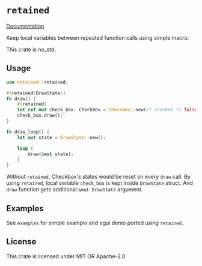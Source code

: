 # `retained`
[Documentation](https://docs.rs/retained/latest)

Keep local variables between repeated function calls using simple macro.

This crate is no_std.

## Usage
```rust no_run
use retained::retained;

#[retained(DrawState)]
fn draw() {
    #[retained]
    let ref mut check_box: CheckBox = CheckBox::new(/* checked */ false);
    check_box.draw();
}

fn draw_loop() {
    let mut state = DrawState::new();

    loop {
        draw(&mut state);
    }
}
```
Without `retained`, Checkbox's states would be reset on every `draw` call.
By using `retained`, local variable `check_box` is kept inside `DrawState` struct.
And `draw` function gets additional `&mut DrawState` argument.

## Examples
See `examples` for simple example and egui demo ported using `retained`.

## License
This crate is licensed under MIT OR Apache-2.0